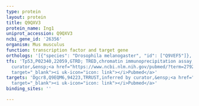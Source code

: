 ```yaml
---
type: protein
layout: protein
title: Q9QXV3
protein_name: Ing1
uniprot_accession: Q9QXV3
ncbi_gene_id: '26356'
organism: Mus musculus
function: transcription factor and target gene
orthologs: '[{"species": "Drosophila melanogaster", "id": ["Q9VEF5"]}, {"species": "Caenorhabditis elegans", "id": ["A3QMD7"]}, {"species": "Homo sapiens", "id": ["<a href=\"/protein/q9uk53\">Q9UK53</a>"]}, {"species": "Rattus norvegicus", "id": ["G3V7V1"]}, {"species": "Saccharomyces cerevisiae", "id": ["<a href=\"/protein/p50947\">P50947</a>"]}]'
tfs: 'Tp53,P02340,22059,GTRD; TRED,chromatin immunoprecipitation assay; inferred by
  curator,&ensp;<a href="https://www.ncbi.nlm.nih.gov/pubmed/?term=27924024%5Buid%5D+OR+17202159%5Buid%5D"
  target="_blank"><i uk-icon="icon: link"></i>Pubmed</a>'
targets: 'Dgcr8,Q9EQM6,94223,TRRUST,inferred by curator,&ensp;<a href="https://www.ncbi.nlm.nih.gov/pubmed/?term=20179197%5Buid%5D+OR+29087512%5Buid%5D"
  target="_blank"><i uk-icon="icon: link"></i>Pubmed</a>'
binding_sites: ''

---
```

